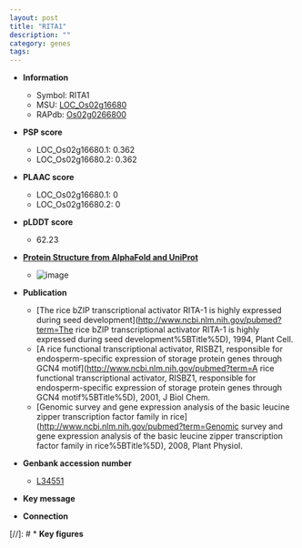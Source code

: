 ```yaml
---
layout: post
title: "RITA1"
description: ""
category: genes
tags: 
---
```


* **Information**  
    + Symbol: RITA1  
    + MSU: [LOC_Os02g16680](http://rice.plantbiology.msu.edu/cgi-bin/ORF_infopage.cgi?orf=LOC_Os02g16680)  
    + RAPdb: [Os02g0266800](http://rapdb.dna.affrc.go.jp/viewer/gbrowse_details/irgsp1?name=Os02g0266800)  

* **PSP score**  
    + LOC_Os02g16680.1: 0.362 
    + LOC_Os02g16680.2: 0.362 

* **PLAAC score**  
    + LOC_Os02g16680.1: 0 
    + LOC_Os02g16680.2: 0 

* **pLDDT score**
    + 62.23

* **[Protein Structure from AlphaFold and UniProt](https://www.uniprot.org/uniprotkb/Q6ETX0/entry#structure)**
    + ![image](https://ricepsp.github.io/images/Q6/AF-Q6ETX0-F1.png)

* **Publication**  
    + [The rice bZIP transcriptional activator RITA-1 is highly expressed during seed development](http://www.ncbi.nlm.nih.gov/pubmed?term=The rice bZIP transcriptional activator RITA-1 is highly expressed during seed development%5BTitle%5D), 1994, Plant Cell.
    + [A rice functional transcriptional activator, RISBZ1, responsible for endosperm-specific expression of storage protein genes through GCN4 motif](http://www.ncbi.nlm.nih.gov/pubmed?term=A rice functional transcriptional activator, RISBZ1, responsible for endosperm-specific expression of storage protein genes through GCN4 motif%5BTitle%5D), 2001, J Biol Chem.
    + [Genomic survey and gene expression analysis of the basic leucine zipper transcription factor family in rice](http://www.ncbi.nlm.nih.gov/pubmed?term=Genomic survey and gene expression analysis of the basic leucine zipper transcription factor family in rice%5BTitle%5D), 2008, Plant Physiol.

* **Genbank accession number**  
    + [L34551](http://www.ncbi.nlm.nih.gov/nuccore/L34551)

* **Key message**  

* **Connection**  

[//]: # * **Key figures**  



